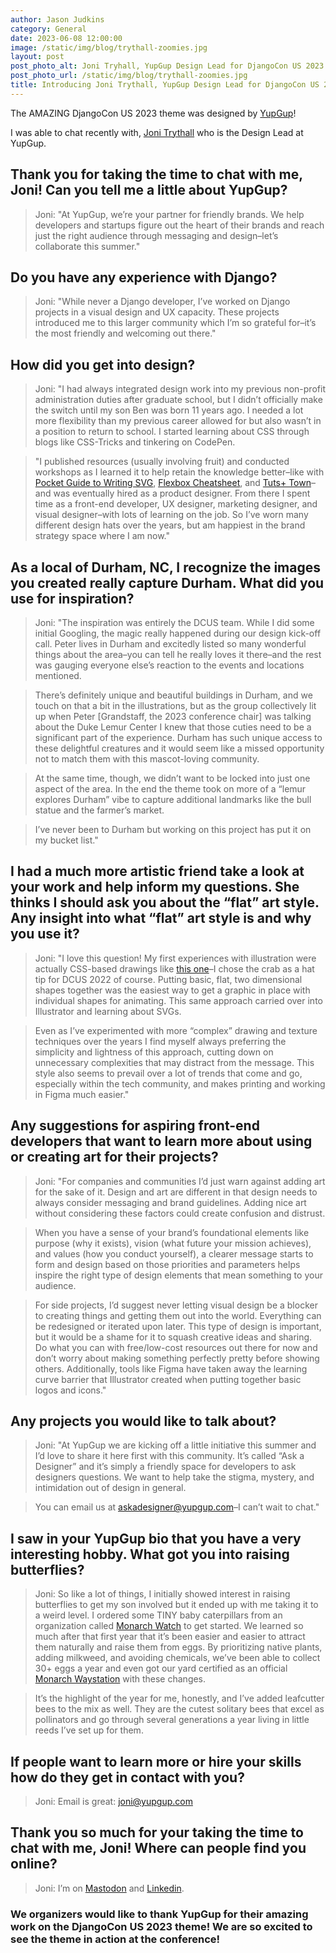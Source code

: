 ```yaml
---
author: Jason Judkins
category: General
date: 2023-06-08 12:00:00
image: /static/img/blog/trythall-zoomies.jpg
layout: post
post_photo_alt: Joni Tryhall, YupGup Design Lead for DjangoCon US 2023
post_photo_url: /static/img/blog/trythall-zoomies.jpg
title: Introducing Joni Trythall, YupGup Design Lead for DjangoCon US 2023
---
```


The AMAZING DjangoCon US 2023 theme was designed by [YupGup](https://yupgup.com/)! 

I was able to chat recently with, [Joni Trythall](https://mastodon.yupgup.com/@joni) who is the Design Lead at YupGup. 


## Thank you for taking the time to chat with me, Joni! Can you tell me a little about YupGup?

> Joni: "At YupGup, we’re your partner for friendly brands. We help developers and startups figure out the heart of their brands and reach just the right audience through messaging and design–let’s collaborate this summer."


## Do you have any experience with Django?

> Joni: "While never a Django developer, I’ve worked on Django projects in a visual design and UX capacity. These projects introduced me to this larger community which I’m so grateful for–it’s the most friendly and welcoming out there."

## How did you get into design?

> Joni: "I had always integrated design work into my previous non-profit administration duties after graduate school, but I didn’t officially make the switch until my son Ben was born 11 years ago. I needed a lot more flexibility than my previous career allowed for but also wasn’t in a position to return to school. I started learning about CSS through blogs like CSS-Tricks and tinkering on CodePen. 

> "I published resources (usually involving fruit) and conducted workshops as I learned it to help retain the knowledge better–like with [Pocket Guide to Writing SVG](https://svgpocketguide.com), [Flexbox Cheatsheet](https://jonitrythall.com/content/flexboxsheet.pdf), and [Tuts+ Town](https://webdesign.tutsplus.com/tutorials/web-design-for-kids-welcome-to-tuts-town--cms-23680)–and was eventually hired as a product designer. From there I spent time as a front-end developer, UX designer, marketing designer, and visual designer–with lots of learning on the job. So I’ve worn many different design hats over the years, but am happiest in the brand strategy space where I am now."

## As a local of Durham, NC, I recognize the images you created really capture Durham. What did you use for inspiration?

> Joni: "The inspiration was entirely the DCUS team. While I did some initial Googling, the magic really happened during our design kick-off call. Peter lives in Durham and excitedly listed so many wonderful things about the area–you can tell he really loves it there–and the rest was gauging everyone else’s reaction to the events and locations mentioned. 

> There’s definitely unique and beautiful buildings in Durham, and we touch on that a bit in the illustrations, but as the group collectively lit up when Peter [Grandstaff, the 2023 conference chair]  was talking about the Duke Lemur Center I knew that those cuties need to be a significant part of the experience. Durham has such unique access to these delightful creatures and it would seem like a missed opportunity not to match them with this mascot-loving community. 

> At the same time, though, we didn’t want to be locked into just one aspect of the area. In the end the theme took on more of a “lemur explores Durham” vibe to capture additional landmarks like the bull statue and the farmer’s market. 

> I’ve never been to Durham but working on this project has put it on my bucket list." 


## I had a much more artistic friend take a look at your work and help inform my questions. She thinks I should ask you about the “flat” art style. Any insight into what “flat” art style is and why you use it?

> Joni: "I love this question! My first experiences with illustration were actually CSS-based drawings like [this one](https://codepen.io/jonitrythall/pen/zYGKEg)–I chose the crab as a hat tip for DCUS 2022 of course. Putting basic, flat, two dimensional shapes together was the easiest way to get a graphic in place with individual shapes for animating. This same approach carried over into Illustrator and learning about SVGs. 

> Even as I’ve experimented with more “complex” drawing and texture techniques over the years I find myself always preferring the simplicity and lightness of this approach, cutting down on unnecessary complexities that may distract from the message. This style also seems to prevail over a lot of trends that come and go, especially within the tech community, and makes printing and working in Figma much easier."

## Any suggestions for aspiring front-end developers that want to learn more about using or creating art for their projects?

> Joni: "For companies and communities I’d just warn against adding art for the sake of it. Design and art are different in that design needs to always consider messaging and brand guidelines. Adding nice art without considering these factors could create confusion and distrust.

> When you have a sense of your brand’s foundational elements like purpose (why it exists), vision (what future your mission achieves), and values (how you conduct yourself), a clearer message starts to form and design based on those priorities and parameters helps inspire the right type of design elements that mean something to your audience.  

> For side projects, I’d suggest never letting visual design be a blocker to creating things and getting them out into the world. Everything can be redesigned or iterated upon later. This type of design is important, but it would be a shame for it to squash creative ideas and sharing. Do what you can with free/low-cost resources out there for now and don’t worry about making something perfectly pretty before showing others. Additionally, tools like Figma have taken away the learning curve barrier that Illustrator created when putting together basic logos and icons."

## Any projects you would like to talk about?

> Joni: "At YupGup we are kicking off a little initiative this summer and I’d love to share it here first with this community. It’s called “Ask a Designer” and it’s simply a friendly space for developers to ask designers questions. We want to help take the stigma, mystery, and intimidation out of design in general.  

> You can email us at [askadesigner@yupgup.com](mailto:askadesigner@yupgup.com)–I can’t wait to chat." 

## I saw in your YupGup bio that you have a very interesting hobby. What got you into raising butterflies?

> Joni: So like a lot of things, I initially showed interest in raising butterflies to get my son involved but it ended up with me taking it to a weird level. I ordered some TINY baby caterpillars from an organization called [Monarch Watch](https://monarchwatch.org/) to get started. We learned so much after that first year that it’s been easier and easier to attract them naturally and raise them from eggs. By prioritizing native plants, adding milkweed, and avoiding chemicals, we’ve been able to collect 30+ eggs a year and even got our yard certified as an official [Monarch Waystation](https://monarchwatch.org/waystations/) with these changes.

> It’s the highlight of the year for me, honestly, and I’ve added leafcutter bees to the mix as well. They are the cutest solitary bees that excel as pollinators and go through several generations a year living in little reeds I’ve set up for them. 

## If people want to learn more or hire your skills how do they get in contact with you? 

> Joni: Email is great: [joni@yupgup.com](joni@yupgup.com)

## Thank you so much for your taking the time to chat with me, Joni! Where can people find you online?

> Joni: I’m on [Mastodon](https://mastodon.yupgup.com/@joni) and [Linkedin](https://www.linkedin.com/in/jonitrythall/).


### We organizers would like to thank YupGup for their amazing work on the DjangoCon US 2023 theme! We are so excited to see the theme in action at the conference!